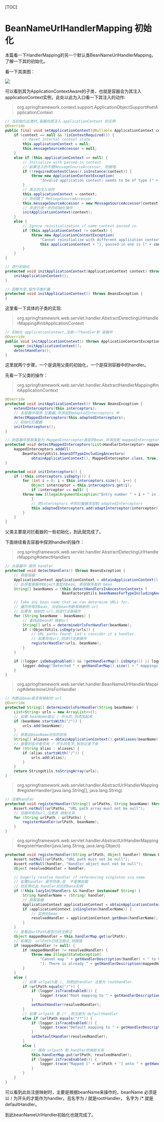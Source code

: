 [TOC]

# BeanNameUrlHandlerMapping 初始化

本篇看一下HandlerMapping的另一个默认类BeanNameUrlHandlerMapping，了解一下其的初始化。

看一下其类图：

![](BeanNameUrlHandlerMapping.png)

可以看到其为ApplicationContextAware的子类，也就是容器会为其注入applicationContext实例，此处以此为入口看一下其注入的动作:

> org.springframework.context.support.ApplicationObjectSupport#setApplicationContext

```java
// 当初始化此类时,容器向其注入 applicationContext 的实例
@Override
public final void setApplicationContext(@Nullable ApplicationContext context) throws BeansException {
    if (context == null && !isContextRequired()) {
        // Reset internal context state.
        this.applicationContext = null;
        this.messageSourceAccessor = null;
    }
    else if (this.applicationContext == null) {
        // Initialize with passed-in context.
        // 如果注入的不是MessageSourceAccessor, 则报错
        if (!requiredContextClass().isInstance(context)) {
            throw new ApplicationContextException(
                "Invalid application context: needs to be of type [" + requiredContextClass().getName() + "]");
        }
        // 真正的注入动作
        this.applicationContext = context;
        // 并创建了 MessageSourceAccessor
        this.messageSourceAccessor = new MessageSourceAccessor(context);
        // 并进行进一步的初始化操作
        initApplicationContext(context);
    }
    else {
        // Ignore reinitialization if same context passed in.
        if (this.applicationContext != context) {
            throw new ApplicationContextException(
                "Cannot reinitialize with different application context: current one is [" +
                this.applicationContext + "], passed-in one is [" + context + "]");
        }
    }
}
```

```java
// 进行初始化
protected void initApplicationContext(ApplicationContext context) throws BeansException {
    initApplicationContext();
}

// 函数为空,留作子类扩展
protected void initApplicationContext() throws BeansException {
}
```

这里看一下具体的子类的实现:

> org.springframework.web.servlet.handler.AbstractDetectingUrlHandlerMapping#initApplicationContext

```java
// 初始化 applicationContext,注册一个handler到 容器中
@Override
public void initApplicationContext() throws ApplicationContextException {
    super.initApplicationContext();
    detectHandlers();
}
```

这里就两个步骤，一个是调用父类的初始化，一个是探测容器中的handler。

先看一下父类的操作：

> org.springframework.web.servlet.handler.AbstractHandlerMapping#initApplicationContext

```java
@Override
protected void initApplicationContext() throws BeansException {
    extendInterceptors(this.interceptors);
    // 去容器中探测 拦截器,并添加到adaptedInterceptors 中
    detectMappedInterceptors(this.adaptedInterceptors);
    // 初始化拦截器
    initInterceptors();
}
```

```java
// 到容器中获取类型为 MappedInterceptor类型的bean,并添加到 mappedInterceptors 中
protected void detectMappedInterceptors(List<HandlerInterceptor> mappedInterceptors) {
    mappedInterceptors.addAll(
        BeanFactoryUtils.beansOfTypeIncludingAncestors(
            obtainApplicationContext(), MappedInterceptor.class, true, false).values());
}
```

```java
protected void initInterceptors() {
    if (!this.interceptors.isEmpty()) {
        for (int i = 0; i < this.interceptors.size(); i++) {
            Object interceptor = this.interceptors.get(i);
            if (interceptor == null) {
        throw new IllegalArgumentException("Entry number " + i + " in interceptors array is null");
            }
            // 把interceptors 中的拦截器添加到 adaptedInterceptors
            this.adaptedInterceptors.add(adaptInterceptor(interceptor));
        }
    }
}
```

父类主要是对拦截器的一些初始化，到此就完成了。

下面继续看去容器中探测handler的操作：

> org.springframework.web.servlet.handler.AbstractDetectingUrlHandlerMapping#detectHandlers

```java
// 从容器中 探测 handler
protected void detectHandlers() throws BeansException {
    // 获取容器
    ApplicationContext applicationContext = obtainApplicationContext();
    // 此获取容器中Object类型的bean, 即获取所有的 bean
    String[] beanNames = (this.detectHandlersInAncestorContexts ?
                          BeanFactoryUtils.beanNamesForTypeIncludingAncestors(applicationContext, Object.class) :applicationContext.getBeanNamesForType(Object.class));

    // Take any bean name that we can determine URLs for.
    // 遍历所有的bean, 对此bean判断有映射的 url
    // 如果有 映射的 url,则进行注册操作
    for (String beanName : beanNames) {
        // 查找此bean的 映射url
        String[] urls = determineUrlsForHandler(beanName);
        if (!ObjectUtils.isEmpty(urls)) {
            // URL paths found: Let's consider it a handler.
            // 如果存在url,则进行注册操作
            registerHandler(urls, beanName);
        }
    }

    if ((logger.isDebugEnabled() && !getHandlerMap().isEmpty()) || logger.isTraceEnabled()) {
        logger.debug("Detected " + getHandlerMap().size() + " mappings in " + formatMappingName());
    }
}
```

> org.springframework.web.servlet.handler.BeanNameUrlHandlerMapping#determineUrlsForHandler

```java
// 判断此bean是否有映射的 url
@Override
protected String[] determineUrlsForHandler(String beanName) {
    List<String> urls = new ArrayList<>();
    // 如果 beanName是以 / 开头的,则添加起来
    if (beanName.startsWith("/")) {
        urls.add(beanName);
    }
    // 获取此beanName对应的别名
    String[] aliases = obtainApplicationContext().getAliases(beanName);
    // 查看别名中是否有 / 开头的名字,有则记录下来
    for (String alias : aliases) {
        if (alias.startsWith("/")) {
            urls.add(alias);
        }
    }
    return StringUtils.toStringArray(urls);
}
```

> org.springframework.web.servlet.handler.AbstractUrlHandlerMapping#registerHandler(java.lang.String[], java.lang.String)

```java
// 注册handler
protected void registerHandler(String[] urlPaths, String beanName) throws BeansException, IllegalStateException {
    Assert.notNull(urlPaths, "URL path array must not be null");
    // 边路所有的url,注册其 映射关系
    for (String urlPath : urlPaths) {
        registerHandler(urlPath, beanName);
    }
}
```

> org.springframework.web.servlet.handler.AbstractUrlHandlerMapping#registerHandler(java.lang.String, java.lang.Object)

```java
protected void registerHandler(String urlPath, Object handler) throws BeansException, IllegalStateException {
    Assert.notNull(urlPath, "URL path must not be null");
    Assert.notNull(handler, "Handler object must not be null");
    Object resolvedHandler = handler;

    // Eagerly resolve handler if referencing singleton via name.
    // 如果handler 是字符串,且  不是懒加载
    // 则实例化此 handler对应的bena实例
    if (!this.lazyInitHandlers && handler instanceof String) {
        String handlerName = (String) handler;
        // 获取容器
        ApplicationContext applicationContext = obtainApplicationContext();
        if (applicationContext.isSingleton(handlerName)) {
            // 实例化bean
            resolvedHandler = applicationContext.getBean(handlerName);
        }
    }
    // 查看此urlPath是否已经注册过
    Object mappedHandler = this.handlerMap.get(urlPath);
    // 如果此  urlPath已经注册过,则报错
    if (mappedHandler != null) {
        if (mappedHandler != resolvedHandler) {
            throw new IllegalStateException(
                "Cannot map " + getHandlerDescription(handler) + " to URL path [" + urlPath +
                "]: There is already " + getHandlerDescription(mappedHandler) + " mapped.");
        }
    }
    else {
        // 如果 urlpath是 /, 则把此handler 注册为 rootHandler
        if (urlPath.equals("/")) {
            if (logger.isTraceEnabled()) {
                logger.trace("Root mapping to " + getHandlerDescription(handler));
            }
            setRootHandler(resolvedHandler);
        }
        // 如果 urlpath 是 /* ,则注册为 defaultHandler
        else if (urlPath.equals("/*")) {
            if (logger.isTraceEnabled()) {
                logger.trace("Default mapping to " + getHandlerDescription(handler));
            }
            setDefaultHandler(resolvedHandler);
        }
        else {
            // 保存 urlpath 和 handler的映射关系
            this.handlerMap.put(urlPath, resolvedHandler);
            if (logger.isTraceEnabled()) {
                logger.trace("Mapped [" + urlPath + "] onto " + getHandlerDescription(handler));
            }
        }
    }
}
```

可以看到此处注册映射时，主要是根据beanName来操作的，beanName 必须是以 / 为开头的才能作为handler，且名字为 / 就是rootHandler，  名字为 /*  就是defaultHandler。

到此beanNameUrlHandler初始化也就完成了。





































